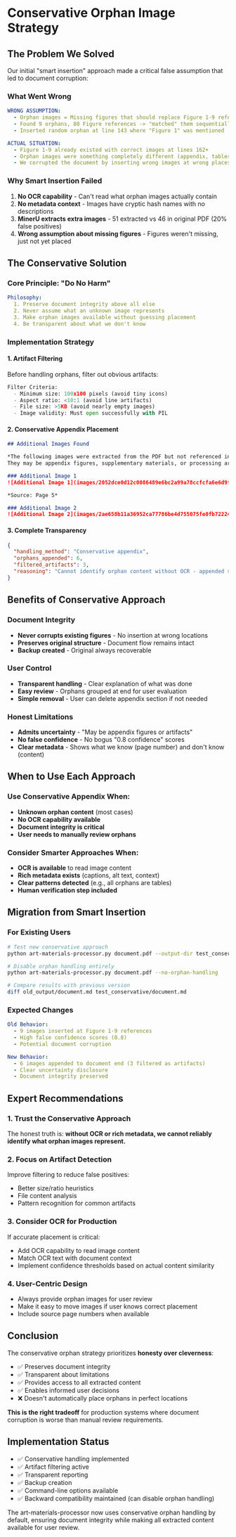 # Conservative Orphan Image Strategy

## The Problem We Solved

Our initial "smart insertion" approach made a critical false assumption that led to document corruption:

### What Went Wrong
```yaml
WRONG ASSUMPTION:
  - Orphan images = Missing figures that should replace Figure 1-9 references
  - Found 9 orphans, 80 Figure references -> "matched" them sequentially
  - Inserted random orphan at line 143 where "Figure 1" was mentioned

ACTUAL SITUATION:
  - Figure 1-9 already existed with correct images at lines 162+
  - Orphan images were something completely different (appendix, tables, artifacts)
  - We corrupted the document by inserting wrong images at wrong places
```

### Why Smart Insertion Failed

1. **No OCR capability** - Can't read what orphan images actually contain
2. **No metadata context** - Images have cryptic hash names with no descriptions
3. **MinerU extracts extra images** - 51 extracted vs 46 in original PDF (20% false positives)
4. **Wrong assumption about missing figures** - Figures weren't missing, just not yet placed

## The Conservative Solution

### Core Principle: "Do No Harm"
```yaml
Philosophy:
  1. Preserve document integrity above all else
  2. Never assume what an unknown image represents
  3. Make orphan images available without guessing placement
  4. Be transparent about what we don't know
```

### Implementation Strategy

#### 1. Artifact Filtering
Before handling orphans, filter out obvious artifacts:
```python
Filter Criteria:
  - Minimum size: 100x100 pixels (avoid tiny icons)
  - Aspect ratio: <10:1 (avoid line artifacts)
  - File size: >5KB (avoid nearly empty images)
  - Image validity: Must open successfully with PIL
```

#### 2. Conservative Appendix Placement
```markdown
## Additional Images Found

*The following images were extracted from the PDF but not referenced in the main document.
They may be appendix figures, supplementary materials, or processing artifacts.*

### Additional Image 1
![Additional Image 1](images/2052dce0d12c0086489e6bc2a99a78ccfcfa6e6d9fea6b9d3dc4a2511e19064b.jpg)

*Source: Page 5*

### Additional Image 2
![Additional Image 2](images/2ae658b11a36952ca77786be4d755075fe0fb72224fb0ae7d7adb90672b169e0.jpg)
```

#### 3. Complete Transparency
```json
{
  "handling_method": "Conservative appendix",
  "orphans_appended": 6,
  "filtered_artifacts": 3,
  "reasoning": "Cannot identify orphan content without OCR - appended safely"
}
```

## Benefits of Conservative Approach

### Document Integrity
- **Never corrupts existing figures** - No insertion at wrong locations
- **Preserves original structure** - Document flow remains intact
- **Backup created** - Original always recoverable

### User Control
- **Transparent handling** - Clear explanation of what was done
- **Easy review** - Orphans grouped at end for user evaluation
- **Simple removal** - User can delete appendix section if not needed

### Honest Limitations
- **Admits uncertainty** - "May be appendix figures or artifacts"
- **No false confidence** - No bogus "0.8 confidence" scores
- **Clear metadata** - Shows what we know (page number) and don't know (content)

## When to Use Each Approach

### Use Conservative Appendix When:
- **Unknown orphan content** (most cases)
- **No OCR capability available**
- **Document integrity is critical**
- **User needs to manually review orphans**

### Consider Smarter Approaches When:
- **OCR is available** to read image content
- **Rich metadata exists** (captions, alt text, context)
- **Clear patterns detected** (e.g., all orphans are tables)
- **Human verification step included**

## Migration from Smart Insertion

### For Existing Users
```bash
# Test new conservative approach
python art-materials-processor.py document.pdf --output-dir test_conservative

# Disable orphan handling entirely
python art-materials-processor.py document.pdf --no-orphan-handling

# Compare results with previous version
diff old_output/document.md test_conservative/document.md
```

### Expected Changes
```yaml
Old Behavior:
  - 9 images inserted at Figure 1-9 references
  - High false confidence scores (0.8)
  - Potential document corruption

New Behavior:
  - 6 images appended to document end (3 filtered as artifacts)
  - Clear uncertainty disclosure
  - Document integrity preserved
```

## Expert Recommendations

### 1. Trust the Conservative Approach
The honest truth is: **without OCR or rich metadata, we cannot reliably identify what orphan images represent.**

### 2. Focus on Artifact Detection
Improve filtering to reduce false positives:
- Better size/ratio heuristics
- File content analysis
- Pattern recognition for common artifacts

### 3. Consider OCR for Production
If accurate placement is critical:
- Add OCR capability to read image content
- Match OCR text with document context
- Implement confidence thresholds based on actual content similarity

### 4. User-Centric Design
- Always provide orphan images for user review
- Make it easy to move images if user knows correct placement
- Include source page numbers when available

## Conclusion

The conservative orphan strategy prioritizes **honesty over cleverness**:

- ✅ Preserves document integrity
- ✅ Transparent about limitations
- ✅ Provides access to all extracted content
- ✅ Enables informed user decisions
- ❌ Doesn't automatically place orphans in perfect locations

**This is the right tradeoff** for production systems where document corruption is worse than manual review requirements.

## Implementation Status

- ✅ Conservative handling implemented
- ✅ Artifact filtering active
- ✅ Transparent reporting
- ✅ Backup creation
- ✅ Command-line options available
- ✅ Backward compatibility maintained (can disable orphan handling)

The art-materials-processor now uses conservative orphan handling by default, ensuring document integrity while making all extracted content available for user review.